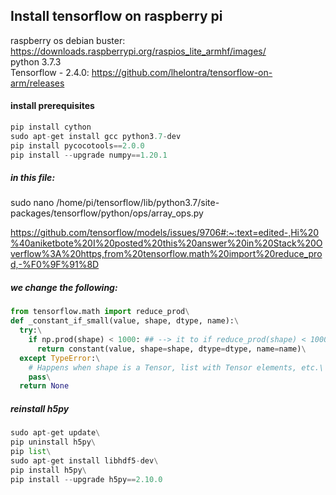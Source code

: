 ## Install tensorflow on raspberry pi

raspberry os debian buster: https://downloads.raspberrypi.org/raspios_lite_armhf/images/ \
python 3.7.3\
Tensorflow - 2.4.0: https://github.com/lhelontra/tensorflow-on-arm/releases

#### install prerequisites
```python
pip install cython
sudo apt-get install gcc python3.7-dev
pip install pycocotools==2.0.0
pip install --upgrade numpy==1.20.1
```
##### in this file:
sudo nano /home/pi/tensorflow/lib/python3.7/site-packages/tensorflow/python/ops/array_ops.py

https://github.com/tensorflow/models/issues/9706#:~:text=edited-,Hi%20%40aniketbote%20I%20posted%20this%20answer%20in%20Stack%20Overflow%3A%20https,from%20tensorflow.math%20import%20reduce_prod,-%F0%9F%91%8D


##### we change the following:
```python
from tensorflow.math import reduce_prod\
def _constant_if_small(value, shape, dtype, name):\
  try:\
    if np.prod(shape) < 1000: ## --> it to if reduce_prod(shape) < 1000:\
      return constant(value, shape=shape, dtype=dtype, name=name)\
  except TypeError:\
    # Happens when shape is a Tensor, list with Tensor elements, etc.\
    pass\
  return None
```

##### reinstall h5py
```python
sudo apt-get update\
pip uninstall h5py\
pip list\
sudo apt-get install libhdf5-dev\
pip install h5py\
pip install --upgrade h5py==2.10.0
```
